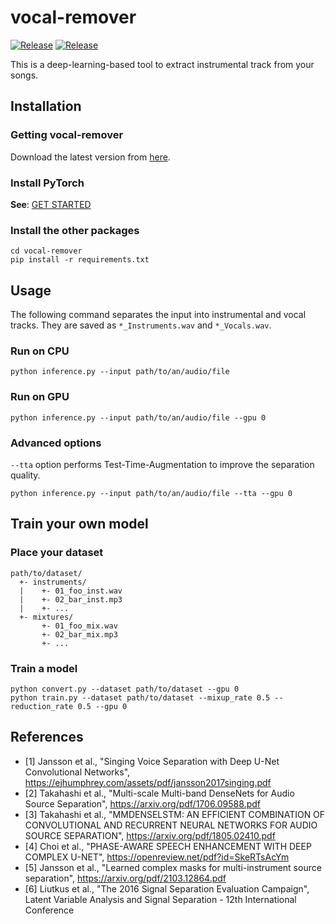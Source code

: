 # vocal-remover

[![Release](https://img.shields.io/github/release/tsurumeso/vocal-remover.svg)](https://github.com/tsurumeso/vocal-remover/releases/latest)
[![Release](https://img.shields.io/github/downloads/tsurumeso/vocal-remover/total.svg)](https://github.com/tsurumeso/vocal-remover/releases)

This is a deep-learning-based tool to extract instrumental track from your songs.

## Installation

### Getting vocal-remover
Download the latest version from [here](https://github.com/tsurumeso/vocal-remover/releases).

### Install PyTorch
**See**: [GET STARTED](https://pytorch.org/get-started/locally/)

### Install the other packages
```
cd vocal-remover
pip install -r requirements.txt
```

## Usage
The following command separates the input into instrumental and vocal tracks. They are saved as `*_Instruments.wav` and `*_Vocals.wav`.

### Run on CPU
```
python inference.py --input path/to/an/audio/file
```

### Run on GPU
```
python inference.py --input path/to/an/audio/file --gpu 0
```

### Advanced options
`--tta` option performs Test-Time-Augmentation to improve the separation quality.
```
python inference.py --input path/to/an/audio/file --tta --gpu 0
```

## Train your own model

### Place your dataset
```
path/to/dataset/
  +- instruments/
  |    +- 01_foo_inst.wav
  |    +- 02_bar_inst.mp3
  |    +- ...
  +- mixtures/
       +- 01_foo_mix.wav
       +- 02_bar_mix.mp3
       +- ...
```

### Train a model
```
python convert.py --dataset path/to/dataset --gpu 0
python train.py --dataset path/to/dataset --mixup_rate 0.5 --reduction_rate 0.5 --gpu 0
```

## References
- [1] Jansson et al., "Singing Voice Separation with Deep U-Net Convolutional Networks", https://ejhumphrey.com/assets/pdf/jansson2017singing.pdf
- [2] Takahashi et al., "Multi-scale Multi-band DenseNets for Audio Source Separation", https://arxiv.org/pdf/1706.09588.pdf
- [3] Takahashi et al., "MMDENSELSTM: AN EFFICIENT COMBINATION OF CONVOLUTIONAL AND RECURRENT NEURAL NETWORKS FOR AUDIO SOURCE SEPARATION", https://arxiv.org/pdf/1805.02410.pdf
- [4] Choi et al., "PHASE-AWARE SPEECH ENHANCEMENT WITH DEEP COMPLEX U-NET", https://openreview.net/pdf?id=SkeRTsAcYm
- [5] Jansson et al., "Learned complex masks for multi-instrument source separation", https://arxiv.org/pdf/2103.12864.pdf
- [6] Liutkus et al., "The 2016 Signal Separation Evaluation Campaign", Latent Variable Analysis and Signal Separation - 12th International Conference
